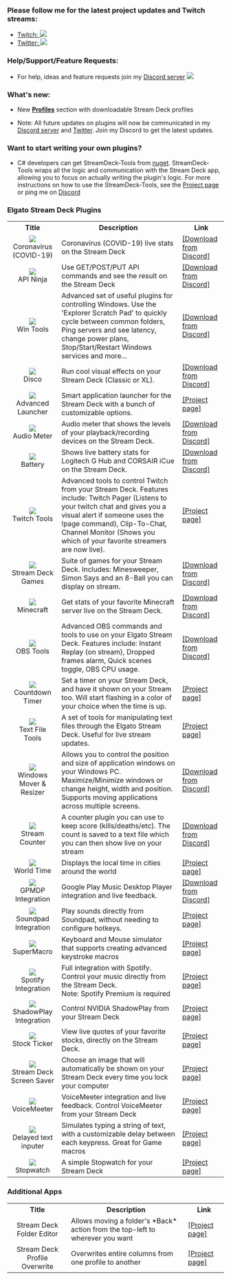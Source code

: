 ### Please follow me for the latest project updates and Twitch streams:  
* <a href="https://www.twitch.tv/barraider/" alt="@BarRaider">Twitch: <img src="/images/twitch.png" class="contact-img"/></a><br/>
* <a href="https://twitter.com/realBarRaider" alt="@realBarRaider">Twitter: <img src="/images/brtwit.png" class="contact-img"/></a> 

### Help/Support/Feature Requests:
* For help, ideas and feature requests join my [Discord server](http://discord.barraider.com) <a href="http://discord.barraider.com"><img src="/images/discord.png" class="discord-img"></a>

### What's new:
* New **[Profiles](https://barraider.com/profiles)** section with downloadable Stream Deck profiles

* Note: All future updates on plugins will now be communicated in my [Discord server](http://discord.barraider.com) and [Twitter](https://twitter.com/realBarRaider). Join my Discord to get the latest updates.

### Want to start writing your own plugins? 
* C# developers can get StreamDeck-Tools from [nuget](https://www.nuget.org/packages/StreamDeck-Tools/). StreamDeck-Tools wraps all the logic and communication with the Stream Deck app, allowing you to focus on actually writing the plugin's logic. For more instructions on how to use the StreamDeck-Tools, see the [Project page](https://github.com/BarRaider/streamdeck-tools) or ping me on [Discord](http://discord.barraider.com)

### Elgato Stream Deck Plugins

<table id="plugins">
  <tbody>
    <tr>
      <th align="center">Title</th>
      <th align="center">Description</th>
      <th align="center">Link</th>
    </tr>
	<tr>
      <td align="center"><img src="/images/covid19.png"><br/>Coronavirus (COVID-19)</td>
      <td>Coronavirus (COVID-19) live stats on the Stream Deck</td>
      <td><a href="http://discord.barraider.com">[Download from Discord]</a></td>
    </tr>
	<tr>
      <td align="center"><img src="/images/apininja.png"><br/>API Ninja</td>
      <td>Use GET/POST/PUT API commands and see the result on the Stream Deck</td>
      <td><a href="http://discord.barraider.com">[Download from Discord]</a></td>
    </tr>
	<tr>
      <td align="center"><img src="/images/wintools.png"><br/>Win Tools</td>
      <td>Advanced set of useful plugins for controlling Windows. Use the 'Explorer Scratch Pad' to quickly cycle between common folders, Ping servers and see latency, change power plans, Stop/Start/Restart Windows services and more...</td>
      <td><a href="http://discord.barraider.com">[Download from Discord]</a></td>
    </tr>
	<tr>
      <td align="center"><img src="/images/disco.png"><br/>Disco</td>
      <td>Run cool visual effects on your Stream Deck (Classic or XL).</td>
      <td><a href="http://discord.barraider.com">[Download from Discord]</a></td>
    </tr>
	<tr>
      <td align="center"><img src="/images/rocket.gif"><br/>Advanced Launcher</td>
      <td>Smart application launcher for the Stream Deck with a bunch of customizable options.</td>
       <td><a href="https://github.com/BarRaider/streamdeck-advancedlauncher">[Project page]</a></td>
    </tr>
	<tr>
      <td align="center"><img src="/images/audio.png"><br/>Audio Meter</td>
      <td>Audio meter that shows the levels of your playback/recording devices on the Stream Deck.</td>
      <td><a href="http://discord.barraider.com">[Download from Discord]</a></td>
    </tr>
	<tr>
      <td align="center"><img src="/images/battery.png"><br/>Battery</td>
      <td>Shows live battery stats for Logitech G Hub and CORSAIR iCue on the Stream Deck.</td>
      <td><a href="http://discord.barraider.com">[Download from Discord]</a></td>
    </tr>
	<tr>
      <td align="center"><img src="/images/chatpage.png"><br/>Twitch Tools</td>
      <td>Advanced tools to control Twitch from your Stream Deck. Features include: Twitch Pager (Listens to your twitch chat and gives you a visual alert if someone uses the !page command), Clip-To-Chat, Channel Monitor (Shows you which of your favorite streamers are now live).</td>
      <td><a href="https://github.com/BarRaider/streamdeck-chatpager">[Project page]</a></td>
    </tr>
	<tr>
      <td align="center"><img src="/images/games.png"><br/>Stream Deck Games</td>
      <td>Suite of games for your Stream Deck. Includes: Minesweeper, Simon Says and an 8-Ball you can display on stream.</td>
      <td><a href="http://discord.barraider.com">[Download from Discord]</a></td>
    </tr>
	<tr>
      <td align="center"><img src="/images/minecraft.png"><br/>Minecraft</td>
      <td>Get stats of your favorite Minecraft server live on the Stream Deck.</td>
      <td><a href="http://discord.barraider.com">[Download from Discord]</a></td>
    </tr>
	<tr>
      <td align="center"><img src="/images/obstools.png"><br/>OBS Tools</td>
      <td>Advanced OBS commands and tools to use on your Elgato Stream Deck. Features include: Instant Replay (on stream), Dropped frames alarm, Quick scenes toggle, OBS CPU usage.</td>
      <td><a href="http://discord.barraider.com">[Download from Discord]</a></td>
    </tr>
	<tr>
      <td align="center"><img src="/images/countdowntimer.png"><br/>Countdown Timer</td>
      <td>Set a timer on your Stream Deck, and have it shown on your Stream too. Will start flashing in a color of your choice when the time is up.</td>
      <td><a href="https://github.com/BarRaider/streamdeck-streamtimer/blob/master/README.md">[Project page]</a></td>
    </tr>
	<tr>
      <td align="center"><img src="/images/textfiletools.png"><br/>Text File Tools</td>
      <td>A set of tools for manipulating text files through the Elgato Stream Deck. Useful for live stream updates.</td>
      <td><a href="https://github.com/BarRaider/streamdeck-textfiletools/blob/master/README.md">[Project page]</a></td>
    </tr>
	<tr>
      <td align="center"><img src="/images/window.png"><br/>Windows Mover & Resizer</td>
      <td>Allows you to control the position and size of application windows on your Windows PC. Maximize/Minimize windows or change height, width and position. Supports moving applications across multiple screens.</td>
      <td><a href="http://discord.barraider.com">[Download from Discord]</a></td>
    </tr>
	<tr>
      <td align="center"><img src="/images/streamcounter.png"><br/>Stream Counter</td>
      <td>A counter plugin you can use to keep score (kills/deaths/etc). The count is saved to a text file which you can then show live on your stream</td>
      <td><a href="http://discord.barraider.com">[Download from Discord]</a></td>
    </tr>
	<tr>
      <td align="center"><img src="/images/globe.png"><br/>World Time</td>
      <td>Displays the local time in cities around the world</td>
      <td><a href="https://github.com/BarRaider/streamdeck-worldtime/blob/master/README.md">[Project page]</a></td>
    </tr>
	<tr>
      <td align="center"><img src="/images/gpmdp.png"><br/>GPMDP Integration</td>
      <td>Google Play Music Desktop Player integration and live feedback.</td>
      <td><a href="http://discord.barraider.com">[Download from Discord]</a></td>
    </tr>
	<tr>
      <td align="center"><img src="/images/soundpad.png"><br/>Soundpad Integration</td>
      <td>Play sounds directly from Soundpad, without needing to configure hotkeys.</td>
      <td><a href="https://github.com/BarRaider/streamdeck-soundpad/blob/master/README.md">[Project page]</a></td>
    </tr>
	<tr>
      <td align="center"><img src="/images/supermacro.png"><br/>SuperMacro</td>
      <td>Keyboard and Mouse simulator that supports creating advanced keystroke macros</td>
      <td><a href="https://github.com/BarRaider/streamdeck-supermacro/blob/master/README.md">[Project page]</a></td>
    </tr>
	<tr>
      <td align="center"><img src="/images/spot.png"><br/>Spotify Integration</td>
      <td>Full integration with Spotify. Control your music directly from the Stream Deck.<br/>Note: Spotify Premium is required	</td>
      <td><a href="/spotify">[Project page]</a></td>
    </tr>
	<tr>
      <td align="center"><img src="/images/shadowplay.png"><br/>ShadowPlay Integration</td>
      <td>Control NVIDIA ShadowPlay from your Stream Deck</td>
      <td><a href="https://github.com/BarRaider/streamdeck-shadowplay/blob/master/README.md">[Project page]</a></td>
    </tr>
    <tr>
      <td align="center"><img src="/images/stock.png"><br/>Stock Ticker</td>
      <td>View live quotes of your favorite stocks, directly on the Stream Deck.</td>
      <td><a href="https://github.com/BarRaider/streamdeck-stockticker">[Project page]</a></td>
    </tr>
    <tr>
      <td align="center"><img src="/images/ssaver.png"><br/>Stream Deck Screen Saver</td>
      <td>Choose an image that will automatically be shown on your Stream Deck every time you lock your computer</td>
      <td><a href="/sdscreensaver">[Project page]</a></td>
    </tr>
	 <tr>
      <td align="center"><img src="/images/vm.png"><br/>VoiceMeeter</td>
      <td>VoiceMeeter integration and live feedback. Control VoiceMeeter from your Stream Deck</td>
      <td><a href="https://github.com/BarRaider/streamdeck-voicemeeter">[Project page]</a></td>
    </tr>
	<tr>
      <td align="center"><img src="/images/dtext.png"><br/>Delayed text inputer</td>
      <td>Simulates typing a string of text, with a customizable delay between each keypress. Great for Game macros</td>
      <td><a href="https://github.com/BarRaider/streamdeck-delayedtext">[Project page]</a></td>
    </tr>
	<tr>
      <td align="center"><img src="/images/swatch.png"><br/>Stopwatch</td>
      <td>A simple Stopwatch for your Stream Deck</td>
      <td><a href="https://github.com/BarRaider/streamdeck-stopwatch">[Project page]</a></td>
    </tr>
  </tbody>
</table>

### Additional Apps

<table id="apps">
  <tbody>
    <tr>
      <th align="center">Title</th>
      <th align="center">Description</th>
      <th align="center">Link</th>
    </tr>
	<tr>
      <td align="center">Stream Deck Folder Editor</td>
      <td>Allows moving a folder's *Back* action from the top-left to wherever you want</td>
      <td><a href="https://github.com/BarRaider/streamdeck-foldereditor">[Project page]</a></td>
    </tr>
	<tr>
      <td align="center">Stream Deck Profile Overwrite</td>
      <td>Overwrites entire columns from one profile to another</td>
      <td><a href="https://github.com/BarRaider/streamdeck-profileoverwrite">[Project page]</a></td>
    </tr>
  </tbody>
</table>
